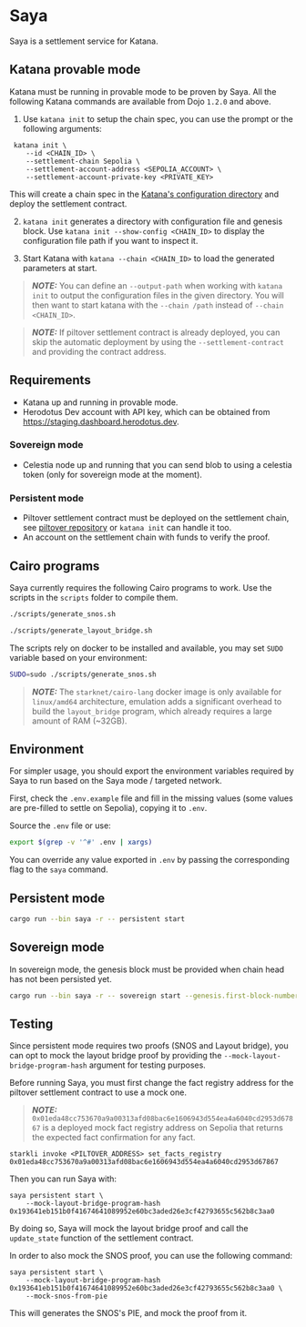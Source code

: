 # Saya

Saya is a settlement service for Katana.

## Katana provable mode

Katana must be running in provable mode to be proven by Saya.
All the following Katana commands are available from Dojo `1.2.0` and above.

1. Use `katana init` to setup the chain spec, you can use the prompt or the following arguments:

```
 katana init \
    --id <CHAIN_ID> \
    --settlement-chain Sepolia \
    --settlement-account-address <SEPOLIA_ACCOUNT> \
    --settlement-account-private-key <PRIVATE_KEY>
```

This will create a chain spec in the [Katana's configuration directory](https://github.com/dojoengine/dojo/blob/5e1f3b93e769d135b7a01d3c7e648cc9e0f7e7fa/crates/katana/chain-spec/src/rollup/file.rs#L272) and deploy the settlement contract.

2. `katana init` generates a directory with configuration file and genesis block. Use `katana init --show-config <CHAIN_ID>` to display the configuration file path if you want to inspect it.

3. Start Katana with `katana --chain <CHAIN_ID>` to load the generated parameters at start.

> **_NOTE:_** You can define an `--output-path` when working with `katana init` to output the configuration files in the given directory. You will then want to start katana with the `--chain /path` instead of `--chain <CHAIN_ID>`.

> **_NOTE:_** If piltover settlement contract is already deployed, you can skip the automatic deployment by using the `--settlement-contract` and providing the contract address.

## Requirements

- Katana up and running in provable mode.
- Herodotus Dev account with API key, which can be obtained from https://staging.dashboard.herodotus.dev.

### Sovereign mode

- Celestia node up and running that you can send blob to using a celestia token (only for sovereign mode at the moment).

### Persistent mode

- Piltover settlement contract must be deployed on the settlement chain, see [piltover repository](https://github.com/keep-starknet-strange/piltover) or `katana init` can handle it too.
- An account on the settlement chain with funds to verify the proof.

## Cairo programs

Saya currently requires the following Cairo programs to work. Use the scripts in the `scripts` folder to compile them.

```bash
./scripts/generate_snos.sh

./scripts/generate_layout_bridge.sh
```

The scripts rely on docker to be installed and available, you may set `SUDO` variable based on your environment:

```bash
SUDO=sudo ./scripts/generate_snos.sh
```

> **_NOTE:_** The `starknet/cairo-lang` docker image is only available for `linux/amd64` architecture, emulation adds a significant overhead to build the `layout_bridge` program, which already requires a large amount of RAM (~32GB).

## Environment

For simpler usage, you should export the environment variables required by Saya to run based on the Saya mode / targeted network.

First, check the `.env.example` file and fill in the missing values (some values are pre-filled to settle on Sepolia), copying it to `.env`.

Source the `.env` file or use:

```bash
export $(grep -v '^#' .env | xargs)
```

You can override any value exported in `.env` by passing the corresponding flag to the `saya` command.

## Persistent mode

```bash
cargo run --bin saya -r -- persistent start
```

## Sovereign mode

In sovereign mode, the genesis block must be provided when chain head has not been persisted yet.

```bash
cargo run --bin saya -r -- sovereign start --genesis.first-block-number <first_block_to_prove>
```

## Testing

Since persistent mode requires two proofs (SNOS and Layout bridge), you can opt to mock the layout bridge proof by providing the `--mock-layout-bridge-program-hash` argument for testing purposes.

Before running Saya, you must first change the fact registry address for the piltover settlement contract to use a mock one.

> **_NOTE:_** `0x01eda48cc753670a9a00313afd08bac6e1606943d554ea4a6040cd2953d67867` is a deployed mock fact registry address on Sepolia that returns the expected fact confirmation for any fact.

```
starkli invoke <PILTOVER_ADDRESS> set_facts_registry 0x01eda48cc753670a9a00313afd08bac6e1606943d554ea4a6040cd2953d67867
```

Then you can run Saya with:

```
saya persistent start \
    --mock-layout-bridge-program-hash 0x193641eb151b0f41674641089952e60bc3aded26e3cf42793655c562b8c3aa0
```

By doing so, Saya will mock the layout bridge proof and call the `update_state` function of the settlement contract.

In order to also mock the SNOS proof, you can use the following command:

```
saya persistent start \
    --mock-layout-bridge-program-hash 0x193641eb151b0f41674641089952e60bc3aded26e3cf42793655c562b8c3aa0 \
    --mock-snos-from-pie
```

This will generates the SNOS's PIE, and mock the proof from it.
